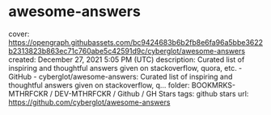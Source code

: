# awesome-answers

cover: https://opengraph.githubassets.com/bc9424683b6b2fb8e6fa96a5bbe3622b2313823b863ec71c760abe5c42591d9c/cyberglot/awesome-answers
created: December 27, 2021 5:05 PM (UTC)
description: Curated list of inspiring and thoughtful answers given on stackoverflow, quora, etc. - GitHub - cyberglot/awesome-answers: Curated list of inspiring and thoughtful answers given on stackoverflow, q...
folder: BOOKMRKS-MTHRFCKR / DEV-MTHRFCKR / Github / GH Stars
tags: github stars
url: https://github.com/cyberglot/awesome-answers